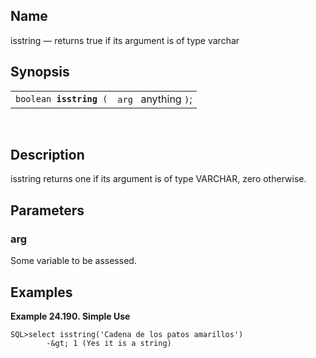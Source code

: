 <div>

<div>

</div>

<div>

## Name

isstring — returns true if its argument is of type varchar

</div>

<div>

## Synopsis

<div>

|                              |                      |
|------------------------------|----------------------|
| `boolean `**`isstring`**` (` | `arg ` anything `)`; |

<div>

 

</div>

</div>

</div>

<div>

## Description

isstring returns one if its argument is of type VARCHAR, zero otherwise.

</div>

<div>

## Parameters

<div>

### arg

Some variable to be assessed.

</div>

</div>

<div>

## Examples

<div>

**Example 24.190. Simple Use**

<div>

``` screen
SQL>select isstring('Cadena de los patos amarillos')
        -&gt; 1 (Yes it is a string)
```

</div>

</div>

  

</div>

</div>
